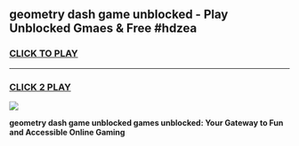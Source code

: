 
## geometry dash game unblocked - Play Unblocked Gmaes & Free #hdzea
<h3>
<a href="https://news.freeplayer.one?title=geometry_dash_game_unblocked&ref=24F">CLICK TO PLAY</a></h3>
<hr>

<h3>
<a href="https://news.freeplayer.one?title=geometry_dash_game_unblocked&ref=24F">CLICK 2 PLAY</a>
  
</h3>

<a href="https://news.freeplayer.one?title=geometry_dash_game_unblocked&ref=24F/"><img src="https://clearcache.store/games.png"></a>


**geometry dash game unblocked games unblocked: Your Gateway to Fun and Accessible Online Gaming**
